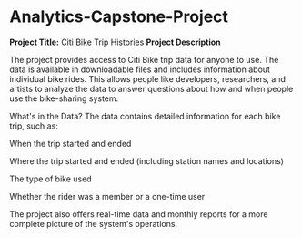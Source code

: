 # Analytics-Capstone-Project
**Project Title:** Citi Bike Trip Histories
**Project Description**

The project provides access to Citi Bike trip data for anyone to use. The data is available in downloadable files and includes information about individual bike rides. This allows people like developers, researchers, and artists to analyze the data to answer questions about how and when people use the bike-sharing system.

What's in the Data?
The data contains detailed information for each bike trip, such as:

When the trip started and ended

Where the trip started and ended (including station names and locations)

The type of bike used

Whether the rider was a member or a one-time user

The project also offers real-time data and monthly reports for a more complete picture of the system's operations.
